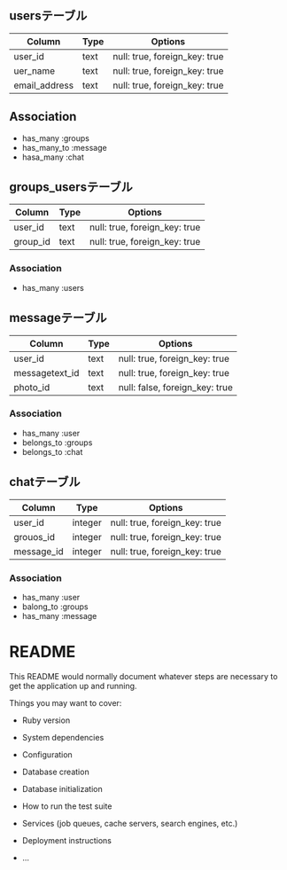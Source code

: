 ## usersテーブル
|Column|Type|Options|
|------|----|-------|
|user_id|text|null: true, foreign_key: true|
|uer_name|text|null: true, foreign_key: true|
|email_address|text|null: true, foreign_key: true|

## Association
- has_many :groups
- has_many_to :message
- hasa_many :chat


## groups_usersテーブル

|Column|Type|Options|
|------|----|-------|
|user_id|text|null: true, foreign_key: true|
|group_id|text|null: true, foreign_key: true|

### Association

- has_many :users

## messageテーブル

|Column|Type|Options|
|------|----|-------|
|user_id|text|null: true, foreign_key: true|
|messagetext_id|text|null: true, foreign_key: true|
|photo_id|text|null: false, foreign_key: true|

### Association
- has_many :user
- belongs_to :groups
- belongs_to :chat

## chatテーブル

|Column|Type|Options|
|------|----|-------|
|user_id|integer|null: true, foreign_key: true|
|grouos_id|integer|null: true, foreign_key: true|
|message_id|integer|null: true, foreign_key: true|

### Association
- has_many :user
- balong_to :groups
- has_many :message


# README

This README would normally document whatever steps are necessary to get the
application up and running.

Things you may want to cover:

* Ruby version

* System dependencies

* Configuration

* Database creation

* Database initialization

* How to run the test suite

* Services (job queues, cache servers, search engines, etc.)

* Deployment instructions

* ...
